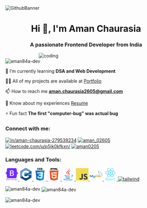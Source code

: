 <img width="3780" height="1890" alt="GithubBanner" src="https://github.com/user-attachments/assets/fdba02cc-9631-4629-8514-ec914543916d" />

<h1 align="center">Hi 👋, I'm Aman Chaurasia</h1>
<h3 align="center">A passionate Frontend Developer from India</h3>

<img align="right" alt="coding" width="400" src="https://camo.githubusercontent.com/4d9f5ecceb711eec6e2018f38a5677dc657c9738d4a65ba3b928c41c0a45b439/68747470733a2f2f6d69726f2e6d656469756d2e636f6d2f6d61782f313336302f302a37513379765349765f7430696f4a2d5a2e676966">

<p align="left"> <img src="https://komarev.com/ghpvc/?username=aman84a-dev&label=Profile%20views&color=0e75b6&style=flat" alt="aman84a-dev" /> </p>

🌱 I’m currently learning **DSA and Web Development**

 👨‍💻 All of my projects are available at [Portfolio](https://aman84a-dev.github.io/Aman-Chaurasia-portfolio/)

📫 How to reach me **aman.chaurasia2605@gmail.com**

📄 Know about my experiences [Resume](https://drive.google.com/file/d/1Y0pV3915ED0jsyKfxoRYRxPcezo75nfD/view?pli=1)

⚡ Fun fact **The first "computer-bug" was actual bug**

<h3 align="left">Connect with me:</h3>
<p align="left">
<a href="https://linkedin.com/in/in/aman-chaurasia-279539234" target="blank"><img align="center" src="https://raw.githubusercontent.com/rahuldkjain/github-profile-readme-generator/master/src/images/icons/Social/linked-in-alt.svg" alt="in/aman-chaurasia-279539234" height="30" width="40" /></a>
<a href="https://instagram.com/aman_02605" target="blank"><img align="center" src="https://raw.githubusercontent.com/rahuldkjain/github-profile-readme-generator/master/src/images/icons/Social/instagram.svg" alt="aman_02605" height="30" width="40" /></a>
<a href="https://www.leetcode.com/leetcode.com/u/p5jk0kfkxn/" target="blank"><img align="center" src="https://raw.githubusercontent.com/rahuldkjain/github-profile-readme-generator/master/src/images/icons/Social/leet-code.svg" alt="leetcode.com/u/p5jk0kfkxn/" height="30" width="40" /></a>
<a href="https://auth.geeksforgeeks.org/user/aman0205" target="blank"><img align="center" src="https://raw.githubusercontent.com/rahuldkjain/github-profile-readme-generator/master/src/images/icons/Social/geeks-for-geeks.svg" alt="aman0205" height="30" width="40" /></a>
</p>

<h3 align="left">Languages and Tools:</h3>
<p align="left"> <a href="https://getbootstrap.com" target="_blank" rel="noreferrer"> <img src="https://raw.githubusercontent.com/devicons/devicon/master/icons/bootstrap/bootstrap-plain-wordmark.svg" alt="bootstrap" width="40" height="40"/> </a> <a href="https://www.w3schools.com/cpp/" target="_blank" rel="noreferrer"> <img src="https://raw.githubusercontent.com/devicons/devicon/master/icons/cplusplus/cplusplus-original.svg" alt="cplusplus" width="40" height="40"/> </a> <a href="https://www.w3schools.com/css/" target="_blank" rel="noreferrer"> <img src="https://raw.githubusercontent.com/devicons/devicon/master/icons/css3/css3-original-wordmark.svg" alt="css3" width="40" height="40"/> </a> <a href="https://www.w3.org/html/" target="_blank" rel="noreferrer"> <img src="https://raw.githubusercontent.com/devicons/devicon/master/icons/html5/html5-original-wordmark.svg" alt="html5" width="40" height="40"/> </a> <a href="https://www.java.com" target="_blank" rel="noreferrer"> <img src="https://raw.githubusercontent.com/devicons/devicon/master/icons/java/java-original.svg" alt="java" width="40" height="40"/> </a> <a href="https://developer.mozilla.org/en-US/docs/Web/JavaScript" target="_blank" rel="noreferrer"> <img src="https://raw.githubusercontent.com/devicons/devicon/master/icons/javascript/javascript-original.svg" alt="javascript" width="40" height="40"/> </a> <a href="https://www.mysql.com/" target="_blank" rel="noreferrer"> <img src="https://raw.githubusercontent.com/devicons/devicon/master/icons/mysql/mysql-original-wordmark.svg" alt="mysql" width="40" height="40"/> </a> <a href="https://reactjs.org/" target="_blank" rel="noreferrer"> <img src="https://raw.githubusercontent.com/devicons/devicon/master/icons/react/react-original-wordmark.svg" alt="react" width="40" height="40"/> </a> <a href="https://tailwindcss.com/" target="_blank" rel="noreferrer"> <img src="https://www.vectorlogo.zone/logos/tailwindcss/tailwindcss-icon.svg" alt="tailwind" width="40" height="40"/> </a> </p>

<p><img align="left" src="https://github-readme-stats.vercel.app/api/top-langs?username=aman84a-dev&show_icons=true&locale=en&layout=compact" alt="aman84a-dev" /></p>

<p>&nbsp;<img align="center" src="https://github-readme-stats.vercel.app/api?username=aman84a-dev&show_icons=true&locale=en" alt="aman84a-dev" /></p>

<p><img align="center" src="https://github-readme-streak-stats.herokuapp.com/?user=aman84a-dev&" alt="aman84a-dev" /></p>
